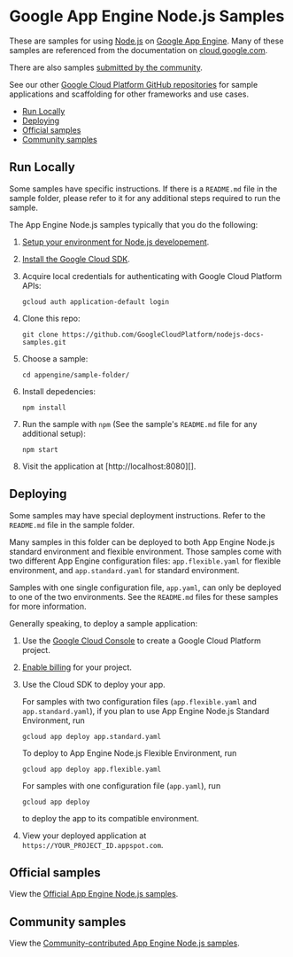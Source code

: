 # Google App Engine Node.js Samples

These are samples for using [Node.js][nodejs] on
[Google App Engine][appengine]. Many of these samples
are referenced from the documentation on [cloud.google.com][appengine].

There are also samples [submitted by the community][community_samples].

See our other [Google Cloud Platform GitHub repositories](/GoogleCloudPlatform)
for sample applications and scaffolding for other frameworks and use cases.

* [Run Locally](#run-locally)
* [Deploying](#deploying)
* [Official samples](#official-samples)
* [Community samples](#community-samples)

## Run Locally

Some samples have specific instructions. If there is a `README.md` file in the
sample folder, please refer to it for any additional steps required to run the
sample.

The App Engine Node.js samples typically that you do the following:

1.  [Setup your environment for Node.js developement][nodejs_dev].
1.  [Install the Google Cloud SDK][sdk].
1.  Acquire local credentials for authenticating with Google Cloud Platform APIs:

        gcloud auth application-default login

1.  Clone this repo:

        git clone https://github.com/GoogleCloudPlatform/nodejs-docs-samples.git

1.  Choose a sample:

        cd appengine/sample-folder/

1.  Install depedencies:

        npm install

1.  Run the sample with `npm` (See the sample's `README.md` file for
    any additional setup):

        npm start


1.  Visit the application at [http://localhost:8080][].

## Deploying

Some samples may have special deployment instructions.
Refer to the `README.md` file in the sample folder.

Many samples in this folder can be deployed to both App Engine Node.js standard
environment and flexible environment. Those samples come with two different
App Engine configuration files: `app.flexible.yaml` for flexible environment,
and `app.standard.yaml` for standard environment.

Samples with one single configuration file, `app.yaml`, can only be deployed
to one of the two environments. See the `README.md` files for these samples
for more information.

Generally speaking, to deploy a sample application:

1.  Use the [Google Cloud Console][console] to create a Google Cloud Platform
    project.
1.  [Enable billing][billing] for your project.

1.  Use the Cloud SDK to deploy your app.

    For samples with two configuration files (`app.flexible.yaml` and
    `app.standard.yaml`), if you plan to use App Engine Node.js Standard
    Environment, run

        gcloud app deploy app.standard.yaml

    To deploy to App Engine Node.js Flexible Environment, run

        gcloud app deploy app.flexible.yaml

    For samples with one configuration file (`app.yaml`), run

        gcloud app deploy

    to deploy the app to its compatible environment.

1.  View your deployed application at `https://YOUR_PROJECT_ID.appspot.com`.

## Official samples

View the [Official App Engine Node.js samples][official_samples].

## Community samples

View the [Community-contributed App Engine Node.js samples][community_samples].

[nodejs]: https://nodejs.org/
[appengine]: https://cloud.google.com/appengine/
[nodejs_dev]: https://cloud.google.com/community/tutorials/how-to-prepare-a-nodejs-dev-environment
[sdk]: https://cloud.google.com/sdk/
[console]: https://console.cloud.google.com
[billing]: https://support.google.com/cloud/answer/6293499#enable-billing
[official_samples]: https://github.com/GoogleCloudPlatform/nodejs-docs-samples/tree/master/appengine
[community_samples]: https://cloud.google.com/community/tutorials/?q=%22Node.js%22
